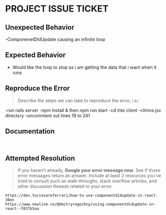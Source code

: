 # PROJECT ISSUE TICKET


## Unexpected Behavior

-ComponenetDidUpdate causing an infinite loop 

## Expected Behavior

- Would like the loop to stop as i am getting the data that i want when it runs

## Reproduce the Error

> Describe the steps we can take to reproduce the error, i.e.:

-run rails server
-npm install & then npm run start
-cd into client 
-climns.jsx directory
-uncomment out lines 19 to 241



## Documentation

> 



```


```

## Attempted Resolution

> If you haven't already, **Google your error message now**. See if those error messages return an answer. Include at least 2 resources you've tried to consult such as walk-throughs, stack overflow articles, and other discussion threads related to your error.

```
https://dev.to/cesareferrari/how-to-use-componentdidupdate-in-react-30en
https://www.newline.co/@dmitryrogozhny/using-componentdidupdate-in-react--f037b5aa

```
